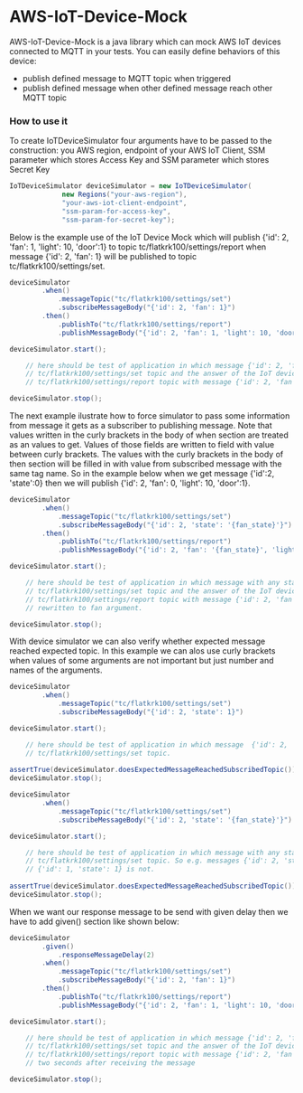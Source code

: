 # AWS-IoT-Device-Mock

AWS-IoT-Device-Mock is a java library which can mock AWS IoT devices connected to MQTT in your tests. You can easily define behaviors of this device:

  - publish defined message to MQTT topic when triggered
  - publish defined message when other defined message reach other MQTT topic

### How to use it

To create IoTDeviceSimulator four arguments have to be passed to the construction: you AWS region, endpoint of your AWS IoT Client, SSM parameter which stores Access Key and SSM parameter which stores Secret Key 
```java
IoTDeviceSimulator deviceSimulator = new IoTDeviceSimulator(
             new Regions("your-aws-region"),
             "your-aws-iot-client-endpoint",
             "ssm-param-for-access-key",
             "ssm-param-for-secret-key");
```

Below is the example use of the IoT Device Mock which will publish {'id': 2, 'fan': 1, 'light': 10, 'door':1} to topic 
tc/flatkrk100/settings/report when message {'id': 2, 'fan': 1} will be published to topic tc/flatkrk100/settings/set.  
```java
deviceSimulator
        .when()
            .messageTopic("tc/flatkrk100/settings/set")
            .subscribeMessageBody("{'id': 2, 'fan': 1}")
        .then()
            .publishTo("tc/flatkrk100/settings/report")
            .publishMessageBody("{'id': 2, 'fan': 1, 'light': 10, 'door':1}");

deviceSimulator.start();

    // here should be test of application in which message {'id': 2, 'fan': 1} should be send to 
    // tc/flatkrk100/settings/set topic and the answer of the IoT device should be resend to 
    // tc/flatkrk100/settings/report topic with message {'id': 2, 'fan': 1, 'light': 10, 'door':1}

deviceSimulator.stop();
```

The next example ilustrate how to force simulator to pass some information from message it gets as a subscriber to publishing message. Note that values written in the curly brackets in the body of when section are treated as an values to get. Values of those fields are written to field with value between curly brackets. The values with the curly brackets in the body of then section will be filled in with value from subscribed message with the same tag name. So in the example below when we get message {'id':2, 'state':0} then we will publish {'id': 2, 'fan': 0, 'light': 10, 'door':1}.

```java
deviceSimulator
        .when()
            .messageTopic("tc/flatkrk100/settings/set")
            .subscribeMessageBody("{'id': 2, 'state': '{fan_state}'}")
        .then()
            .publishTo("tc/flatkrk100/settings/report")
            .publishMessageBody("{'id': 2, 'fan': '{fan_state}', 'light': 10, 'door':1}");

deviceSimulator.start();

    // here should be test of application in which message with any state value  (e.g. {'id': 2, 'state': 1}) should be send to 
    // tc/flatkrk100/settings/set topic and the answer of the IoT device should be resend to 
    // tc/flatkrk100/settings/report topic with message {'id': 2, 'fan': 1, 'light': 10, 'door':1} so the value from state argument is
    // rewritten to fan argument.

deviceSimulator.stop();
```

With device simulator we can also verify whether expected message reached expected topic. In this example we can alos use curly brackets when values of some arguments are not important but just number and names of the arguments.


```java
deviceSimulator
        .when()
            .messageTopic("tc/flatkrk100/settings/set")
            .subscribeMessageBody("{'id': 2, 'state': 1}")

deviceSimulator.start();

    // here should be test of application in which message  {'id': 2, 'state': 1}) should be send to 
    // tc/flatkrk100/settings/set topic. 
    
assertTrue(deviceSimulator.doesExpectedMessageReachedSubscribedTopic());
deviceSimulator.stop();
```

```java
deviceSimulator
        .when()
            .messageTopic("tc/flatkrk100/settings/set")
            .subscribeMessageBody("{'id': 2, 'state': '{fan_state}'}")

deviceSimulator.start();

    // here should be test of application in which message with any state value should be send to 
    // tc/flatkrk100/settings/set topic. So e.g. messages {'id': 2, 'state': 1} or {'id': 2, 'state': 0} are valid. but
    // {'id': 1, 'state': 1} is not.
    
assertTrue(deviceSimulator.doesExpectedMessageReachedSubscribedTopic());
deviceSimulator.stop();
```

When we want our response message to be send with given delay then we have to add given() section like shown below:
```java
deviceSimulator
        .given()
            .responseMessageDelay(2)
        .when()
            .messageTopic("tc/flatkrk100/settings/set")
            .subscribeMessageBody("{'id': 2, 'fan': 1}")
        .then()
            .publishTo("tc/flatkrk100/settings/report")
            .publishMessageBody("{'id': 2, 'fan': 1, 'light': 10, 'door':1}");

deviceSimulator.start();

    // here should be test of application in which message {'id': 2, 'fan': 1} should be send to
    // tc/flatkrk100/settings/set topic and the answer of the IoT device should be resend to
    // tc/flatkrk100/settings/report topic with message {'id': 2, 'fan': 1, 'light': 10, 'door':1}
    // two seconds after receiving the message

deviceSimulator.stop();
```

